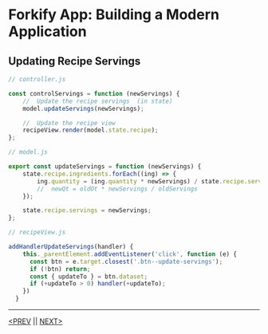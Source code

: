 # Forkify App: Building a Modern Application

## Updating Recipe Servings

```jsx
// controller.js

const controlServings = function (newServings) {
	//  Update the recipe servings  (in state)
	model.updateServings(newServings);

	//  Update the recipe view
	recipeView.render(model.state.recipe);
};
```

```jsx
// model.js

export const updateServings = function (newServings) {
	state.recipe.ingredients.forEach((ing) => {
		ing.quantity = (ing.quantity * newServings) / state.recipe.servings;
		//  newQt = oldOt * newServings / oldServings
	});

	state.recipe.servings = newServings;
};
```

```jsx
// recipeView.js

addHandlerUpdateServings(handler) {
    this._parentElement.addEventListener('click', function (e) {
      const btn = e.target.closest('.btn--update-servings');
      if (!btn) return;
      const { updateTo } = btn.dataset;
      if (+updateTo > 0) handler(+updateTo);
    })
  }
```

---

[<PREV](./cjs221222.md) || [NEXT>](./cjs221224.md)

